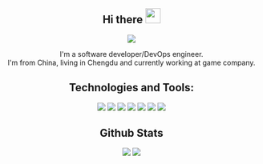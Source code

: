 <h2 align='center'> Hi there <img src="https://raw.githubusercontent.com/MartinHeinz/MartinHeinz/master/wave.gif" width="30px"></h2>

<!-- ![visitors](https://visitor-badge.glitch.me/badge?page_id=yddeng.readme) -->
<p align='center'><img src="https://visitor-badge.glitch.me/badge?page_id=yddeng.readme" /></p>

<p align='center'>
I'm a software developer/DevOps engineer. <br>
I'm from China, living in Chengdu and currently working at game company. 
</p>

<!--
**yddeng/yddeng** is a ✨ _special_ ✨ repository because its `README.md` (this file) appears on your GitHub profile.

Here are some ideas to get you started:

- 🔭 I’m currently working on ...
- 🌱 I’m currently learning ...
- 👯 I’m looking to collaborate on ...
- 🤔 I’m looking for help with ...
- 💬 Ask me about ...
- 📫 How to reach me: ...
- 😄 Pronouns: ...
- ⚡ Fun fact: ...
-->



<h2 align='center'> Technologies and Tools:</h2>

<!--
![](https://img.shields.io/badge/OS-Linux-informational?style=flat&logo=linux&logoColor=white&color=2bbc8a)
![](https://img.shields.io/badge/Editor-IntelliJ_IDEA-informational?style=flat&logo=intellij-idea&logoColor=white&color=2bbc8a)
![](https://img.shields.io/badge/Tools-PostgreSQL-informational?style=flat&logo=postgresql&logoColor=white&color=2bbc8a)
![](https://img.shields.io/badge/Shell-Bash-informational?style=flat&logo=gnu-bash&logoColor=white&color=2bbc8a)
![](https://img.shields.io/badge/Tools-Docker-informational?style=flat&logo=docker&logoColor=white&color=2bbc8a)
![](https://img.shields.io/badge/Code-Golang-informational?style=flat&logo=go&logoColor=white&color=2bbc8a)
![](https://img.shields.io/badge/Code-JavaScript-informational?style=flat&logo=javascript&logoColor=white&color=2bbc8a)
-->

<p align='center'>
<img src="https://img.shields.io/badge/OS-Linux-informational?style=flat&logo=linux&logoColor=white&color=2bbc8a" />
<img src="https://img.shields.io/badge/Editor-IntelliJ_IDEA-informational?style=flat&logo=intellij-idea&logoColor=white&color=2bbc8a" />
<img src="https://img.shields.io/badge/Code-Golang-informational?style=flat&logo=go&logoColor=white&color=2bbc8a" />
<img src="https://img.shields.io/badge/Code-JavaScript-informational?style=flat&logo=javascript&logoColor=white&color=2bbc8a" />
<img src="https://img.shields.io/badge/Shell-Bash-informational?style=flat&logo=gnu-bash&logoColor=white&color=2bbc8a" />
<img src="https://img.shields.io/badge/Tools-PostgreSQL-informational?style=flat&logo=postgresql&logoColor=white&color=2bbc8a" />
<img src="https://img.shields.io/badge/Tools-Docker-informational?style=flat&logo=docker&logoColor=white&color=2bbc8a" />
</p>


<h2 align='center'>  Github Stats </h2>

<!--
![GitHub stats](https://github-readme-stats.vercel.app/api?username=yddeng&show_icons=true&theme=material-palenight)
![Top Langs](https://github-readme-stats.vercel.app/api/top-langs/?username=yddeng&layout=compact&theme=material-palenight)
-->

<p align='center'>
<img src="https://github-readme-stats.vercel.app/api?username=yddeng&show_icons=true&theme=material-palenight"/>
<img src="https://github-readme-stats.vercel.app/api/top-langs/?username=yddeng&layout=compact&theme=material-palenight"/>
</p>